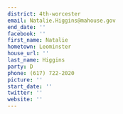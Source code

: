 ```yaml
---
district: 4th-worcester
email: Natalie.Higgins@mahouse.gov
end_date: ''
facebook: ''
first_name: Natalie
hometown: Leominster
house_url: ''
last_name: Higgins
party: D
phone: (617) 722-2020
picture: ''
start_date: ''
twitter: ''
website: ''
---
```

